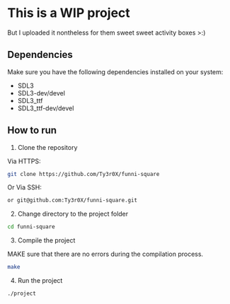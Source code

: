 # This is a WIP project

But I uploaded it nontheless for them sweet sweet activity boxes >:)

## Dependencies

Make sure you have the following dependencies installed on your system:

- SDL3
- SDL3-dev/devel
- SDL3_ttf
- SDL3_ttf-dev/devel

## How to run

1. Clone the repository

Via HTTPS:
```bash
git clone https://github.com/Ty3r0X/funni-square
```

Or Via SSH:
```bash
or git@github.com:Ty3r0X/funni-square.git
```

2. Change directory to the project folder

```bash
cd funni-square
```

3. Compile the project

MAKE sure that there are no errors during the compilation process.

```bash
make
```

4. Run the project

```bash
./project
```
